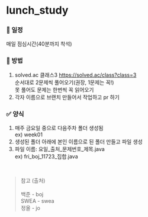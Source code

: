 # lunch_study

### 📌 일정
매일 점심시간(40분까지 착석)

### 🔗 방법
1. solved.ac 클래스3 https://solved.ac/class?class=3 <br>
   순서대로 2문제씩 풀어오기(권장, 1문제는 꼭!) <br>
   못 풀어도 문제는 한번씩 꼭 읽어오기 <br>
2. 각자 이름으로 브랜치 만들어서 작업하고 pr 하기 <br>

### ✅ 양식
1. 매주 금요일 중으로 다음주차 폴더 생성됨 <br>
   ex) week01
2. 생성된 폴더 아래에 본인 이름으로 된 폴더 만들고 파일 생성
3. 파일 이름: 요일_출처_문제번호_제목.java <br>
   ex) fri_boj_11723_집합.java

<br>

> 참고 (출처) <br><br>
백준 - boj <br>
SWEA - swea <br>
정올 - jo
